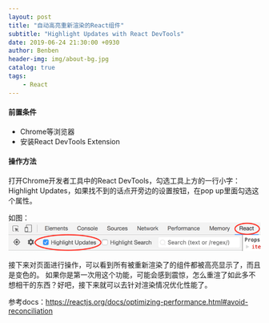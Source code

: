 ```yaml
---
layout: post
title: "自动高亮重新渲染的React组件"
subtitle: "Highlight Updates with React DevTools"
date: 2019-06-24 21:30:00 +0930
author: Benben
header-img: img/about-bg.jpg
catalog: true
tags:
    - React
---
```


#### 前置条件

- Chrome等浏览器
- 安装React DevTools Extension

#### 操作方法

打开Chrome开发者工具中的React DevTools，勾选工具上方的一行小字：Highlight Updates，如果找不到的话点开旁边的设置按钮，在pop up里面勾选这个属性。

如图：
![](/img/post/2019-06-24-1.png)

接下来对页面进行操作，可以看到所有被重新渲染了的组件都被高亮显示了，而且是变色的。
如果你是第一次用这个功能，可能会感到震惊，怎么重渲了如此多不想相干的东西？好吧，接下来就可以去针对渲染情况优化性能了。

参考docs：https://reactjs.org/docs/optimizing-performance.html#avoid-reconciliation
<span style="color: rgba(0,0,0,0);font-size: 6px">本文由Benben[blog.benbenrun.com]原创，转载请注明来源。</span>